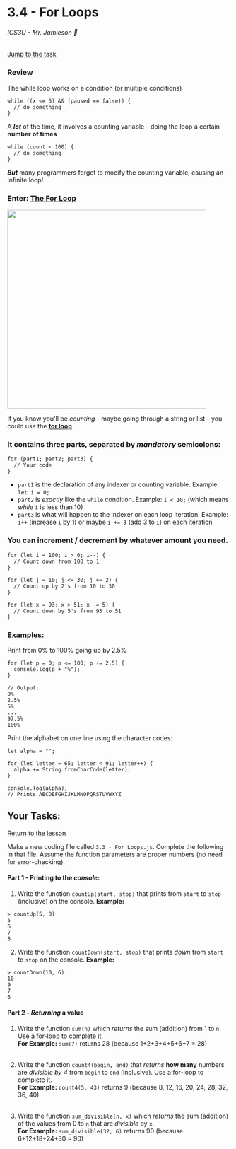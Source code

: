 # 3.4 - For Loops

###### ICS3U - Mr. Jamieson 🐠

[Jump to the task](#your-tasks)

### Review
The while loop works on a condition (or multiple conditions)
```JS
while ((x <= 5) && (paused == false)) {   
  // do something
}
```

A **_lot_** of the time, it involves a counting variable - doing the loop a certain **number of times**
```JS
while (count < 100) {
  // do something
}
```
**_But_** many programmers forget to modify the counting variable, causing an infinite loop!

### Enter: [The For Loop](https://cs.brash.ca/unit-3/loops/for-loop)

[<img src="https://gist.github.com/assets/25152375/0305903d-ae6c-4fd4-a281-88d6e611a264" width="450px">](https://cs.brash.ca/unit-3/loops/for-loop)


If you know you'll be _counting_ - maybe going through a string or list - you could use the **[for loop](https://cs.brash.ca/unit-3/loops/for-loop)**. 

### It contains three parts, separated by _mandatory_ semicolons:
```JS
for (part1; part2; part3) { 
  // Your code
}
```
- `part1` is the declaration of any indexer or counting variable. Example: `let i = 0;`
- `part2` is _exactly_ like the `while` condition. Example: `i < 10;` (which means _while_ `i` is less than 10)
- `part3` is what will happen to the indexer on each loop iteration. Example: `i++` (increase `i` by 1) or maybe `i += 3` (add 3 to `i`) on each iteration

### You can increment / decrement by whatever amount you need.
```JS
for (let i = 100; i > 0; i--) {
  // Count down from 100 to 1
}

for (let j = 10; j <= 30; j += 2) {
  // Count up by 2's from 10 to 30
}

for (let x = 93; x > 51; x -= 5) {
  // Count down by 5's from 93 to 51
}
```

### Examples:

Print from 0% to 100% going up by 2.5%
```JS
for (let p = 0; p <= 100; p += 2.5) {
  console.log(p + "%");
}

// Output:
0%
2.5%
5%
...
97.5%
100%
```

Print the alphabet on one line using the character codes:
```JS
let alpha = "";

for (let letter = 65; letter < 91; letter++) {
  alpha += String.fromCharCode(letter);
}

console.log(alpha);
// Prints ABCDEFGHIJKLMNOPQRSTUVWXYZ
```

## Your Tasks:

[Return to the lesson](#34---for-loops)

Make a new coding file called `3.3 - For Loops.js`. Complete the following in that file. Assume the function parameters are proper numbers (no need for error-checking).

#### Part 1 - Printing to the _console_:
1. Write the function `countUp(start, stop)` that prints from `start` to `stop` (inclusive) on the console. **Example:**
  ```JS
  > countUp(5, 8)
  5
  6
  7
  8
  ```
2. Write the function `countDown(start, stop)` that prints _down_ from `start` to `stop` on the console. **Example:**
  ```JS
  > countDown(10, 6)
  10
  9
  7
  6
  ```

#### Part 2 - _Returning_ a value
1. Write the function `sum(n)` which _returns_ the sum (addition) from 1 to `n`. Use a for-loop to complete it.<br>**For Example:** `sum(7)` returns 28 (because 1+2+3+4+5+6+7 = 28)<br><br>
   
2. Write the function `count4(begin, end)` that _returns_ **how many** numbers are _divisible by 4_ from `begin` to `end` (inclusive). Use a for-loop to complete it.<br>**For Example:** `count4(5, 43)` returns 9 (because 8, 12, 16, 20, 24, 28, 32, 36, 40)<br><br>
   
3. Write the function `sum_divisible(n, x)` which _returns_ the sum (addition) of the values from 0 to `n` that are _divisible_ by `x`.<br>**For Example:** `sum_divisible(32, 6)` returns 90 (because 6+12+18+24+30 = 90)


<br><br><br><br><br><br><br>